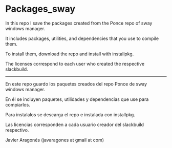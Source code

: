 # Packages_sway


In this repo I save the packages created from the Ponce repo of sway windows manager.

It includes packages, utilities, and dependencies that you use to compile them.

To install them, download the repo and install with installpkg.

The licenses correspond to each user who created the respective slackbuild.

--------


En este repo guardo los paquetes creados del repo Ponce de sway windows manager.

En él se incluyen paquetes, utilidades y dependencias que use para compiarlos.

Para instalalos se descarga el repo e instalada con installpkg.

Las licencias corresponden a cada usuario creador del slackbuild respectivo.


Javier Aragonés (javaragones at gmail at com)
